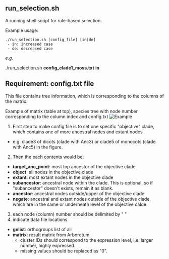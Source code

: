 ## run_selection.sh
A running shell script for rule-based selection.

Example usage:
```
./run_selection.sh [config_file] [in|de]
 - in: increased case
 - de: decreased case
```

*e.g.*

./run_selection.sh **config_clade1_moss.txt** **in**


## Requirement: config.txt file
This file contains tree information, which is corresponding to the columns of the matrix.

Example of matrix (table at top), species tree with node number corresponding to the column index and config.txt 
![Example](http://pages.discovery.wisc.edu/~jshin/multi-species-proteome/config_making_example.png)
 1. First step to make config file is to set one specific "objective" clade, which contains one of more ancestral nodes and extant nodes.
 - e.g. clade3 of dicots (clade with Anc3) or clade5 of monocots (clade with Anc5) in the figure.
 2. Then the each contents would be:
 - **target_anc_point**: most top ancestor of the objective clade
 - **object**: all nodes in the objective clade
 - **extant**: most extant nodes in the objective clade
 - **subancestor**: ancestral node within the clade. This is optional, so if "subancestor" doesn't exists, remain it as blank.
 - **ancestor**: ancestral nodes outside/upper of the objective clade
 - **negate**: ancestral and extant nodes outside of the objective clade, which are in the same or underneath level of the objective calde
 3. each node (column) number should be delimited by " "
 4. indicate data file locations
 - **gnlist**: orthogroups list of all 
 - **matrix**: result matrix from Arboretum
   * cluster IDs should correspond to the expression level, i.e. larger number, highly expressed.
   * missing values should be replaced as "0".
